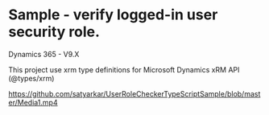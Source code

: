 # Sample - verify logged-in user security role.

  Dynamics 365 - V9.X
  
  This project use xrm type definitions for Microsoft Dynamics xRM API (@types/xrm)

https://github.com/satyarkar/UserRoleCheckerTypeScriptSample/blob/master/Media1.mp4
